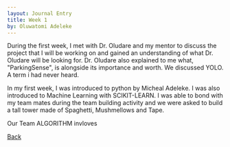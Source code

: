 ```yaml
---
layout: Journal Entry
title: Week 1
by: Oluwatomi Adeleke
---
```


During the first week, I met with Dr. Oludare and my mentor to discuss the project 
that I will be working on and gained an understanding of what Dr. Oludare will be looking for. 
Dr. Oludare also explained to me what, "ParkingSense", is alongside its importance and worth.
We discussed YOLO. A term i had never heard.

In my first week, I was introduced to python by Micheal Adeleke. I was also introduced to Machine
Learning with SCIKIT-LEARN. I was able to bond with my team mates during the team building activity
and we were asked to build a tall tower made of Spaghetti, Mushmellows and Tape.

Our Team  ALGORITHM invloves

[Back](./)
